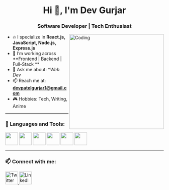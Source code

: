 <h1 align="center">Hi 👋, I'm Dev Gurjar</h1>
<h3 align="center">Software Developer | Tech Enthusiast</h3>

<img align="right" alt="Coding" width="300" src="https://media.giphy.com/media/qgQUggAC3Pfv687qPC/giphy.gif">

- 🔥 I specialize in **React.js, JavaScript, Node.js, Express.js**
- 🔭 I’m working across **Frontend | Backend | Full-Stack **
- 💬 Ask me about: **Web Dev*
- 📫 Reach me at: **devpatelgurjar1@gmail.com**
- 🎮 Hobbies: Tech, Writing, Anime

---

### 🚀 Languages and Tools:

<p align="left">
<!--   <img src="https://cdn.jsdelivr.net/gh/devicons/devicon/icons/typescript/typescript-original.svg" width="40"/> -->
  <img src="https://cdn.jsdelivr.net/gh/devicons/devicon/icons/javascript/javascript-original.svg" width="40"/>
  <img src="https://cdn.jsdelivr.net/gh/devicons/devicon/icons/react/react-original.svg" width="40"/>
  <img src="https://cdn.jsdelivr.net/gh/devicons/devicon/icons/nodejs/nodejs-original.svg" width="40"/>
  <img src="https://cdn.jsdelivr.net/gh/devicons/devicon/icons/express/express-original.svg" width="40"/>
  <img src="https://cdn.jsdelivr.net/gh/devicons/devicon/icons/mongodb/mongodb-original.svg" width="40"/>
<!--   <img src="https://cdn.jsdelivr.net/gh/devicons/devicon/icons/docker/docker-original.svg" width="40"/> -->
  <img src="https://cdn.jsdelivr.net/gh/devicons/devicon/icons/git/git-original.svg" width="40"/>
</p>

---

### 📫 Connect with me:

<p align="left">
  <a href="https://twitter.com/DevGurjar677025" target="_blank">
    <img src="https://cdn.jsdelivr.net/gh/devicons/devicon/icons/twitter/twitter-original.svg" alt="Twitter" width="40" height="40"/>
  </a>
  <a href="[https://linkedin.com/in/yourprofile](https://www.linkedin.com/in/dev-gurjar-b82bb925b?utm_source=share&utm_campaign=share_via&utm_content=profile&utm_medium=android_app)" target="_blank">
    <img src="https://cdn.jsdelivr.net/gh/devicons/devicon/icons/linkedin/linkedin-original.svg" alt="LinkedIn" width="40" height="40"/>
  </a>
</p>

